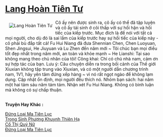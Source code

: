 <a href="https://truyentiki.com/lang-hoan-tien-tu.30367/" title="Lang Hoàn Tiên Tư"><h1>Lang Hoàn Tiên Tư</h1></a><div style="display:table"><img align="right" style="float: left; padding: 10px;" src="https://truyentiki.com/a/img/str/src/30367.jpg" alt="Lang Hoàn Tiên Tư">Cô ấy nên được sinh ra, cô ấy có thể đã tập luyện và cô ấy tái sinh ở cõi thấp với sự hối hận và hối tiếc của kiếp trước. Mục đích là để nói với tất cả mọi người, cho dù đó là sai lầm của kiếp trước hay sự hối tiếc của kiếp này - cô phải bù đắp tất cả! Fu Hui Niang đã đưa Shennian Chen, Chen Luoyuan, Shen Jingsui, He Jiuyuan và Lu Zhen đến năm mới ~ Tôi chúc bạn mọi điều tốt đẹp nhất trong năm mới, an toàn và khỏe mạnh ~ He Lianshi: Tại sao không mang theo chủ nhân của tôi! Công khai: Chỉ có chủ nhà nam, cảm ơn sự hợp tác của bạn. Lưu ý: Câu chuyện diễn ra trong bối cảnh của Thế giới Xiuxian không tập trung vào Xiuxian, và có một người dẫn chương trình nam, 1V1, hãy yên tâm đứng xếp hàng ~ vì nó rất ngọt ngào để không lạm dụng. Cập nhật ổn định, mọi người đều thích nó. Nhóm bạn sách: hai năm một hai tám sáu năm tám tám. Nhận xét Fu Hui Niang. Không có bình luận mà không có sự chấp thuận.</div><p><br><b>Truyện Hay Khác :</b></p><a href="https://truyentiki.com/dung-loai-ma-tien-luc.30366/" alt="Đừng Loại Ma Tiên Lục">Đừng Loại Ma Tiên Lục</a><br/><a href="https://github.com/nownovels/truyenhay/tree/master/truyenhay/30409/README.md" alt="Trọng Sinh Phượng Khuynh Thiên Hạ">Trọng Sinh Phượng Khuynh Thiên Hạ</a><br/><a href="https://github.com/nownovels/truyenhay/tree/master/truyenhay/30663/README.md" alt="Cố Thị Quý Nữ">Cố Thị Quý Nữ</a><br/><a href="https://github.com/nownovels/truyenhay/tree/master/truyenhay/30366/README.md" alt="Đừng Loại Ma Tiên Lục">Đừng Loại Ma Tiên Lục</a><br/>